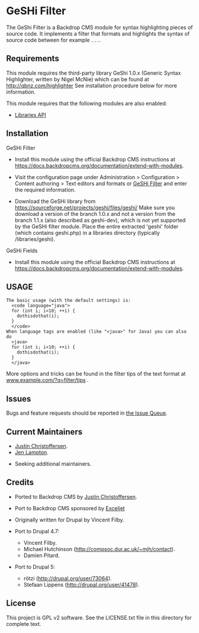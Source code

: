 GeSHi Filter
======================

The GeShi Filter is a Backdrop CMS module for syntax highlighting pieces of
source code. It implements a filter that formats and highlights the syntax of
source code between for example <code>...</code>.

<!-- All lines in this file should be no more than 80 characters long for
legibility, unless including a URL or example that requires the line not wrap.
(The above line starting with "Foo" is 79 characters for reference.)
Detail in READMEs should be limited to the minimum required for installation and
getting started. More detailed documentation should be moved to a GitHub wiki
page, for example, https://github.com/backdrop-contrib/setup/wiki/Documentation. -->

Requirements
------------

This module requires the third-party library GeShi 1.0.x (Generic Syntax
Highlighter, written by Nigel McNie) which can be found at
  http://qbnz.com/highlighter
See installation procedure below for more information.

This module requires that the following modules are also enabled:

  * [Libraries API](https://backdropcms.org/project/libraries)


Installation
------------

GeSHi Filter

- Install this module using the official Backdrop CMS instructions at
  https://docs.backdropcms.org/documentation/extend-with-modules.

- Visit the configuration page under Administration > Configuration >
  Content authoring > Text editors and formats or
  [GeSHi Filter](admin/config/content/formats/geshifilter) and enter the
  required information.

- Download the GeSHi library from
  https://sourceforge.net/projects/geshi/files/geshi/
  Make sure you download a version of the branch 1.0.x and not a version
  from the branch 1.1.x (also described as geshi-dev), which is not yet
  supported by the GeSHi filter module.
  Place the entire extracted 'geshi' folder (which contains geshi.php)
  in a libraries directory (typically /libraries/geshi).

GeSHi Fields

- Install this module using the official Backdrop CMS instructions at
  https://docs.backdropcms.org/documentation/extend-with-modules.

USAGE
-----

```
The basic usage (with the default settings) is:
  <code language="java">
  for (int i; i<10; ++i) {
    dothisdothat(i);
  }
  </code>
When language tags are enabled (like "<java>" for Java) you can also do
  <java>
  for (int i; i<10; ++i) {
    dothisdothat(i);
  }
  </java>
```

More options and tricks can be found in the filter tips of the text format at
www.example.com/?q=filter/tips .

Issues <!-- This section is required. -->
------

Bugs and feature requests should be reported in [the Issue Queue](https://github.com/backdrop-contrib/geshifilter/issues).

Current Maintainers <!-- This section is required. -->
-------------------

- [Justin Christoffersen](https://github.com/larsdesigns).
- [Jen Lampton](https://github.com/jenlampton).

<!-- You may also wish to add: -->
- Seeking additional maintainers.

Credits <!-- This section is required. -->
-------

- Ported to Backdrop CMS by [Justin Christoffersen](https://github.com/larsdesigns).
- Port to Backdrop CMS sponsored by [Exceljet](https://exceljet.net)

- Originally written for Drupal by Vincent Filby.
- Port to Drupal 4.7:
  - Vincent Filby.
  - Michael Hutchinson (http://compsoc.dur.ac.uk/~mjh/contact).
  - Damien Pitard.

- Port to Drupal 5:
  - rötzi (http://drupal.org/user/73064).
  - Stefaan Lippens (http://drupal.org/user/41478).

License <!-- This section is required. -->
-------

This project is GPL v2 software.
See the LICENSE.txt file in this directory for complete text.

<!-- If your project includes other libraries that are licensed in a way that is
compatible with GPL v2, you can list that here too, for example: `Foo library is
licensed under the MIT license.` -->
